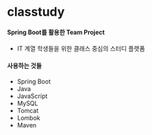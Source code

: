 # classtudy
#### Spring Boot를 활용한 Team Project
- IT 계열 학생들을 위한 클래스 중심의 스터디 플랫폼

#### 사용하는 것들
- Spring Boot
- Java
- JavaScript
- MySQL
- Tomcat
- Lombok
- Maven
